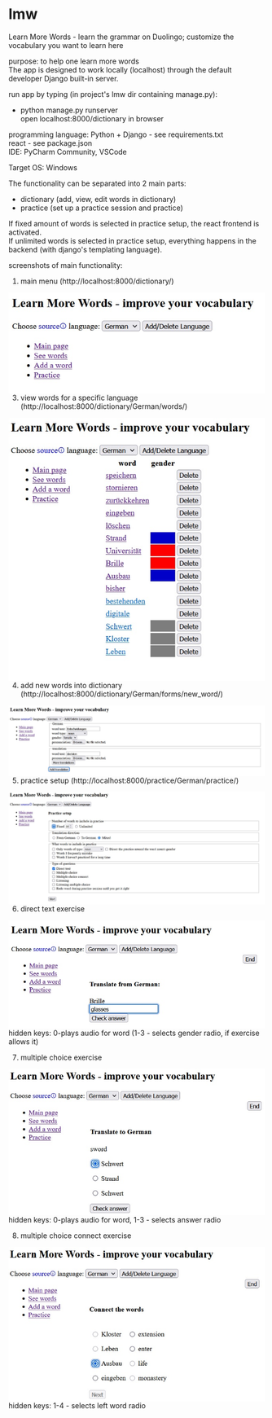 # lmw
Learn More Words - learn the grammar on Duolingo; customize the vocabulary you want to learn here

purpose: to help one learn more words  
The app is designed to work locally (localhost) through the default developer Django built-in server.  

run app by typing (in project's lmw dir containing manage.py):  
- python manage.py runserver  
open localhost:8000/dictionary in browser

programming language: Python + Django - see requirements.txt  
react - see package.json  
IDE: PyCharm Community, VSCode  

Target OS: Windows  

The functionality can be separated into 2 main parts:
- dictionary (add, view, edit words in dictionary)  
- practice (set up a practice session and practice)  

If fixed amount of words is selected in practice setup, the react frontend is activated.  
If unlimited words is selected in practice setup, everything happens in the backend (with django's templating language).  

screenshots of main functionality:
1. main menu (http://localhost:8000/dictionary/)
<img align="right" src="index.jpg" />  

3. view words for a specific language (http://localhost:8000/dictionary/German/words/)
<img align="right" src="words_for_specific_lang.jpg" />  

4. add new words into dictionary (http://localhost:8000/dictionary/German/forms/new_word/)
<img align="right" src="adding_new_word.jpg" />  

5. practice setup (http://localhost:8000/practice/German/practice/)
<img align="right" src="practice_setup.jpg" />  

6. direct text exercise
<img align="right" src="direct_text.jpg" />  
hidden keys: 0-plays audio for word (1-3 - selects gender radio, if exercise allows it)  

7. multiple choice exercise
<img align="right" src="multiple_choice.jpg" />  
hidden keys: 0-plays audio for word, 1-3 - selects answer radio  

8. multiple choice connect exercise
<img align="right" src="multi_choice_connect.jpg" />  
hidden keys: 1-4 - selects left word radio  

